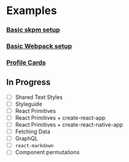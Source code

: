 # Examples

### [Basic skpm setup](https://github.com/airbnb/react-sketchapp/tree/master/examples/basic-skpm)

### [Basic Webpack setup](https://github.com/airbnb/react-sketchapp/tree/master/examples/basic-webpack)

### [Profile Cards](https://github.com/airbnb/react-sketchapp/tree/master/examples/profile-cards)

## In Progress
- [ ] Shared Text Styles
- [ ] Styleguide
- [ ] React Primitives
- [ ] React Primitives + create-react-app
- [ ] React Primitives + create-react-native-app
- [ ] Fetching Data
- [ ] GraphQL
- [ ] `react-markdown`
- [ ] Component permutations
